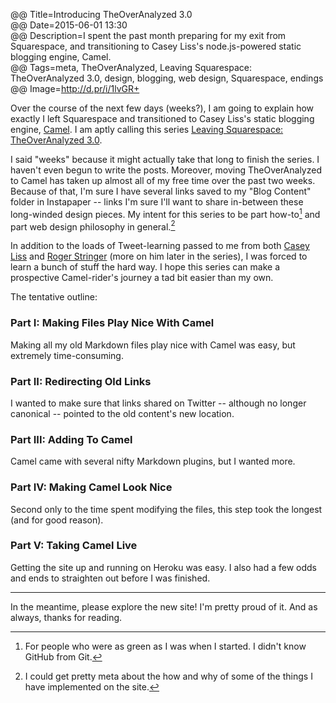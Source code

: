 @@ Title=Introducing TheOverAnalyzed 3.0  
@@ Date=2015-06-01 13:30  
@@ Description=I spent the past month preparing for my exit from Squarespace, and transitioning to Casey Liss's node.js-powered static blogging engine, Camel.  
@@ Tags=meta, TheOverAnalyzed, Leaving Squarespace: TheOverAnalyzed 3.0, design, blogging, web design, Squarespace, endings  
@@ Image=http://d.pr/i/1lvGR+  

Over the course of the next few days (weeks?), I am going to explain how exactly I left Squarespace and transitioned to Casey Liss's static blogging engine, [Camel][github]. I am aptly calling this series [Leaving Squarespace: TheOverAnalyzed 3.0][tag].

I said "weeks" because it might actually take that long to finish the series. I haven't even begun to write the posts. Moreover, moving TheOverAnalyzed to Camel has taken up almost all of my free time over the past two weeks. Because of that, I'm sure I have several links saved to my "Blog Content" folder in Instapaper -- links I'm sure I'll want to share in-between these long-winded design pieces. My intent for this series to be part how-to[^for] and part web design philosophy in general.[^ph]

In addition to the loads of Tweet-learning passed to me from both [Casey Liss][twitter] and [Roger Stringer][twitter 2] (more on him later in the series), I was forced to learn a bunch of stuff the hard way. I hope this series can make a prospective Camel-rider's journey a tad bit easier than my own.

The tentative outline:

### Part I: Making Files Play Nice With Camel

Making all my old Markdown files play nice with Camel was easy, but extremely time-consuming.

### Part II: Redirecting Old Links

I wanted to make sure that links shared on Twitter -- although no longer canonical -- pointed to the old content's new location.

### Part III: Adding To Camel

Camel came with several nifty Markdown plugins, but I wanted more. 

### Part IV: Making Camel Look Nice

Second only to the time spent modifying the files, this step took the longest (and for good reason).

### Part V: Taking Camel Live

Getting the site up and running on Heroku was easy. I also had a few odds and ends to straighten out before I was finished.

<hr class="small"/>

In the meantime, please explore the new site! I'm pretty proud of it. And as always, thanks for reading.

[^for]:  For people who were as green as I was when I started. I didn't know GitHub from Git.
[^ph]: I could get pretty meta about the how and why of some of the things I have implemented on the site. 

[github]: https://github.com/cliss/camel
[tag]: http://www.theoveranalyzed.net/tags/Leaving%20Squarespace:%20TheOverAnalyzed%203.0
[twitter]: https://twitter.com/caseyliss/status/603267259855982592
[twitter 2]: https://twitter.com/freekrai/status/600328265576763392